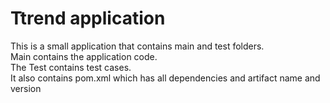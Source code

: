 # Ttrend application

This is a small application that contains main and test folders.  
Main contains the application code.  
The Test contains test cases.  
It also contains pom.xml which has all dependencies and artifact name and version

